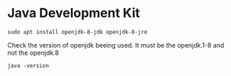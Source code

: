 # Java Development Kit

`sudo apt install openjdk-8-jdk openjdk-8-jre`

Check the version of openjdk beeing used. It must be the openjdk.1-8 and not the openjdk.8

`java -version`